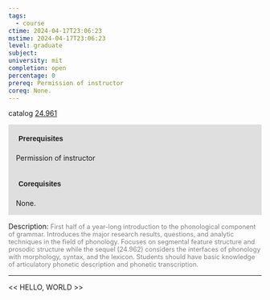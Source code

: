 ```yaml
---
tags:
  - course
ctime: 2024-04-17T23:06:23
mstime: 2024-04-17T23:06:23
level: graduate
subject: 
university: mit
completion: open
percentage: 0
prereq: Permission of instructor
coreq: None.
---
```


catalog [24.961](http://student.mit.edu/catalog/m24b.html#24.961)

<span style="display: block; padding: 15px; background-color: rgb(100, 100, 100, 0.2);"><font id="m_prereq2817_0" style="display: block; font-family: Arial, sans-serif; font-weight: bold; padding: 5px">Prerequisites</font><br><span id="prereq2817_0">Permission of instructor</span></span>
<span style="display: block; padding: 15px; background-color: rgb(100, 100, 100, 0.2);"><font id="m_coreq2817_0" style="display: block; font-family: Arial, sans-serif; font-weight: bold; padding: 5px">Corequisites</font><br><span id="coreq2817_0">None.</span></span>

<font style="">Description:</font>
<font style="color: grey; font-size: 0.8rem;">First half of a year-long introduction to the phonological component of grammar. Introduces the major research results, questions, and analytic techniques in the field of phonology. Focuses on segmental feature structure and prosodic structure while the sequel (24.962) considers the interfaces of phonology with morphology, syntax, and the lexicon. Students should have basic knowledge of articulatory phonetic description and phonetic transcription.</font>



---

<< HELLO, WORLD >>
